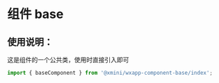 # 组件 base

## 使用说明：

这是组件的一个公共类，使用时直接引入即可

```js
import { baseComponent } from '@xmini/wxapp-component-base/index';
```
